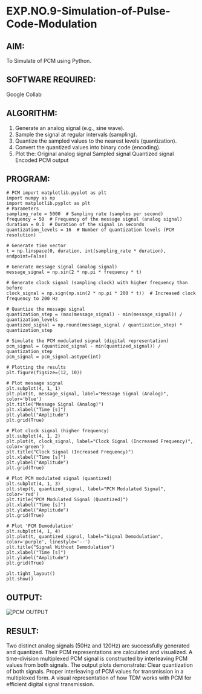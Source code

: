 # EXP.NO.9-Simulation-of-Pulse-Code-Modulation


## AIM:
To Simulate of PCM using Python.

## SOFTWARE REQUIRED:
Google Collab

## ALGORITHM:
1. Generate an analog signal (e.g., sine wave).
2. Sample the signal at regular intervals (sampling).
3. Quantize the sampled values to the nearest levels (quantization).
4. Convert the quantized values into binary code (encoding).
5. Plot the:
    Original analog signal
    Sampled signal
    Quantized signal
    Encoded PCM output
   
## PROGRAM:
```
# PCM import matplotlib.pyplot as plt
import numpy as np
import matplotlib.pyplot as plt
# Parameters
sampling_rate = 5000  # Sampling rate (samples per second)
frequency = 50  # Frequency of the message signal (analog signal)
duration = 0.1  # Duration of the signal in seconds
quantization_levels = 16  # Number of quantization levels (PCM resolution)

# Generate time vector
t = np.linspace(0, duration, int(sampling_rate * duration), endpoint=False)

# Generate message signal (analog signal)
message_signal = np.sin(2 * np.pi * frequency * t)

# Generate clock signal (sampling clock) with higher frequency than before
clock_signal = np.sign(np.sin(2 * np.pi * 200 * t))  # Increased clock frequency to 200 Hz

# Quantize the message signal
quantization_step = (max(message_signal) - min(message_signal)) / quantization_levels
quantized_signal = np.round(message_signal / quantization_step) * quantization_step

# Simulate the PCM modulated signal (digital representation)
pcm_signal = (quantized_signal - min(quantized_signal)) / quantization_step
pcm_signal = pcm_signal.astype(int)

# Plotting the results
plt.figure(figsize=(12, 10))

# Plot message signal
plt.subplot(4, 1, 1)
plt.plot(t, message_signal, label="Message Signal (Analog)", color='blue')
plt.title("Message Signal (Analog)")
plt.xlabel("Time [s]")
plt.ylabel("Amplitude")
plt.grid(True)

# Plot clock signal (higher frequency)
plt.subplot(4, 1, 2)
plt.plot(t, clock_signal, label="Clock Signal (Increased Frequency)", color='green')
plt.title("Clock Signal (Increased Frequency)")
plt.xlabel("Time [s]")
plt.ylabel("Amplitude")
plt.grid(True)

# Plot PCM modulated signal (quantized)
plt.subplot(4, 1, 3)
plt.step(t, quantized_signal, label="PCM Modulated Signal", color='red')
plt.title("PCM Modulated Signal (Quantized)")
plt.xlabel("Time [s]")
plt.ylabel("Amplitude")
plt.grid(True)

# Plot 'PCM Demodulation'
plt.subplot(4, 1, 4)
plt.plot(t, quantized_signal, label="Signal Demodulation", color='purple', linestyle='--')
plt.title("Signal Without Demodulation")
plt.xlabel("Time [s]")
plt.ylabel("Amplitude")
plt.grid(True)

plt.tight_layout()
plt.show()
```

## OUTPUT:
![PCM OUTPUT](https://github.com/user-attachments/assets/77bae5ba-d55a-42e6-8f71-b704bc6ec0dc)


## RESULT:

Two distinct analog signals (50Hz and 120Hz) are successfully generated and quantized.
Their PCM representations are calculated and visualized.
A time-division multiplexed PCM signal is constructed by interleaving PCM values from both signals.
The output plots demonstrate:
Clear quantization of both signals.
Proper interleaving of PCM values for transmission in a multiplexed form.
A visual representation of how TDM works with PCM for efficient digital signal transmission.
